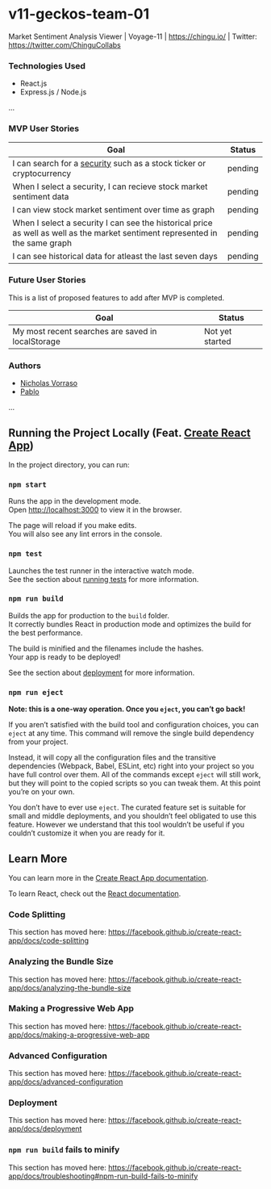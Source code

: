 # v11-geckos-team-01
Market Sentiment Analysis Viewer | Voyage-11 | https://chingu.io/ | Twitter: https://twitter.com/ChinguCollabs

### Technologies Used
- React.js
- Express.js / Node.js

...

### MVP User Stories
| Goal | Status |
| -----| ------ |
| I can search for a [security](https://www.investopedia.com/terms/s/security.asp) such as a stock ticker or cryptocurrency | pending |
| When I select a security, I can recieve stock market sentiment data | pending |
| I can view stock market sentiment over time as graph | pending |
| When I select a security I can see the historical price as well as well as the market sentiment represented in the same graph | pending |
| I can see historical data for atleast the last seven days | pending |

<!-- When done ===> | :white_check_mark: | -->

### Future User Stories
This is a list of proposed features to add after MVP is completed.

| Goal | Status |
| ----- | ------ |
| My most recent searches are saved in localStorage | Not yet started |

### Authors
* [Nicholas Vorraso](https://github.com/nickeyvee)
* [Pablo](https://github.com/pablowbk)

...

## Running the Project Locally (Feat. [Create React App](https://github.com/facebook/create-react-app))

In the project directory, you can run:

### `npm start`

Runs the app in the development mode.<br>
Open [http://localhost:3000](http://localhost:3000) to view it in the browser.

The page will reload if you make edits.<br>
You will also see any lint errors in the console.

### `npm test`

Launches the test runner in the interactive watch mode.<br>
See the section about [running tests](https://facebook.github.io/create-react-app/docs/running-tests) for more information.

### `npm run build`

Builds the app for production to the `build` folder.<br>
It correctly bundles React in production mode and optimizes the build for the best performance.

The build is minified and the filenames include the hashes.<br>
Your app is ready to be deployed!

See the section about [deployment](https://facebook.github.io/create-react-app/docs/deployment) for more information.

### `npm run eject`

**Note: this is a one-way operation. Once you `eject`, you can’t go back!**

If you aren’t satisfied with the build tool and configuration choices, you can `eject` at any time. This command will remove the single build dependency from your project.

Instead, it will copy all the configuration files and the transitive dependencies (Webpack, Babel, ESLint, etc) right into your project so you have full control over them. All of the commands except `eject` will still work, but they will point to the copied scripts so you can tweak them. At this point you’re on your own.

You don’t have to ever use `eject`. The curated feature set is suitable for small and middle deployments, and you shouldn’t feel obligated to use this feature. However we understand that this tool wouldn’t be useful if you couldn’t customize it when you are ready for it.

## Learn More

You can learn more in the [Create React App documentation](https://facebook.github.io/create-react-app/docs/getting-started).

To learn React, check out the [React documentation](https://reactjs.org/).

### Code Splitting

This section has moved here: https://facebook.github.io/create-react-app/docs/code-splitting

### Analyzing the Bundle Size

This section has moved here: https://facebook.github.io/create-react-app/docs/analyzing-the-bundle-size

### Making a Progressive Web App

This section has moved here: https://facebook.github.io/create-react-app/docs/making-a-progressive-web-app

### Advanced Configuration

This section has moved here: https://facebook.github.io/create-react-app/docs/advanced-configuration

### Deployment

This section has moved here: https://facebook.github.io/create-react-app/docs/deployment

### `npm run build` fails to minify

This section has moved here: https://facebook.github.io/create-react-app/docs/troubleshooting#npm-run-build-fails-to-minify
